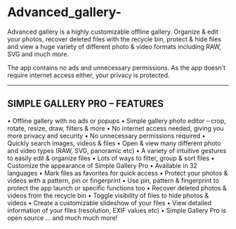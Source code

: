 # Advanced_gallery-

Advanced gallery is a highly customizable offline gallery. Organize & edit your photos, recover deleted files with the recycle bin, protect & hide files and view a huge variety of different photo & video formats including RAW, SVG and much more.

The app contains no ads and unnecessary permissions. As the app doesn’t require internet access either, your privacy is protected.

-------------------------------------------------
<b>SIMPLE GALLERY PRO – FEATURES</b>
-------------------------------------------------

• Offline gallery with no ads or popups
• Simple gallery photo editor – crop, rotate, resize, draw, filters & more
• No internet access needed, giving you more privacy and security
• No unnecessary permissions required
• Quickly search images, videos & files
• Open & view many different photo and video types (RAW, SVG, panoramic etc)
• A variety of intuitive gestures to easily edit & organize files
• Lots of ways to filter, group & sort files
• Customize the appearance of Simple Gallery Pro
• Available in 32 languages
• Mark files as favorites for quick access
• Protect your photos & videos with a pattern, pin or fingerprint
• Use pin, pattern & fingerprint to protect the app launch or specific functions too
• Recover deleted photos & videos from the recycle bin
• Toggle visibility of files to hide photos & videos
• Create a customizable slideshow of your files
• View detailed information of your files (resolution, EXIF values etc)
• Simple Gallery Pro is open source
… and much much more!
